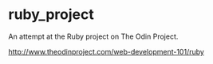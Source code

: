 # ruby_project

An attempt at the Ruby project on The Odin Project.

http://www.theodinproject.com/web-development-101/ruby
